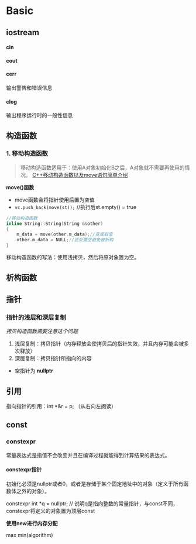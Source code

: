 # Basic

## iostream

#### cin

#### cout

#### cerr

输出警告和错误信息

#### clog

输出程序运行时的一般性信息

## 构造函数

### 1. 移动构造函数

> 移动构造函数适用于：使用A对象初始化B之后，A对象就不需要再使用的情况。
>  [C++移动构造函数以及move语句简单介绍](https://www.cnblogs.com/qingergege/p/7607089.html) 

**move()函数**

* move函数会将指针使用后置为空值
* `vc.push_back(move(st));`  //执行后st.empty() = true

```c
//移动构造函数
inline String::String(String &&other)  
{
    m_data = move(other.m_data);//变成右值
    other.m_data = NULL;//此处置空避免被析构
}
```

移动构造函数的写法：使用浅拷贝，然后将原对象置为空。



## 析构函数



## 指针

### 指针的浅层和深层复制

*拷贝构造函数需要注意这个问题*

1. 浅层复制：拷贝指针（内存释放会使拷贝后的指针失效，并且内存可能会被多次释放）
2. 深层复制：拷贝指针所指向的内容

* 空指针为 **nullptr**



## 引用

指向指针的引用：int *&r = p; （从右向左阅读）



## const

### constexpr

常量表达式是指值不会改变并且在编译过程就能得到计算结果的表达式。

#### constexpr指针

初始化必须是nullptr或者0，或者是存储于某个固定地址中的对象（定义于所有函数体之外的对象）。

constexpr int *q = nullptr;  // 说明q是指向整数的常量指针，与const不同，constexpr将定义的对象置为顶层const



**使用new进行内存分配**



max min(algorithm)


